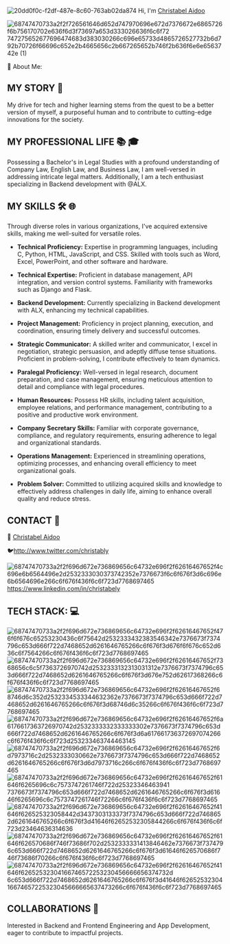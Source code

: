 ![20dd0f0c-f2df-487e-8c60-763ab02da874](https://github.com/christabely/Cassintimates_blog/assets/129256391/16738584-a48b-45b6-bf15-abdb54ca6e61)
Hi, I'm [Christabel Aidoo](https://www.linkedin.com/in/christabel-aidoo)

![68747470733a2f2f726561646d652d747970696e672d7376672e6865726f6b756170702e636f6d3f73697a653d333026636f6c6f72 747275652677696474683d383030266c696e65733d4865726527732b6d792b70726f66696c652e2b4665656c2b667265652b746f2b636f6e6e6563742e (1)](https://github.com/christabely/christabely/assets/129256391/0d223b68-8045-4107-bb9c-0aff6801de83)

💫 About Me:
## MY STORY 💞️

My drive for tech and higher learning stems from the quest to be a better version of myself, a purposeful human and to contribute to cutting-edge innovations for the society.

## MY PROFESSIONAL LIFE 📚 🎓

Possessing a Bachelor's in Legal Studies with a profound understanding of Company Law, English Law, and Business Law, I am well-versed in addressing intricate legal matters. Additionally, I am a tech enthusiast specializing in Backend development with @ALX. 

## MY SKILLS 🛠️ 🌐

Through diverse roles in various organizations, I've acquired extensive skills, making me well-suited for versatile roles.

- **Technical Proficiency:** Expertise in programming languages, including C, Python, HTML, JavaScript, and CSS. Skilled with tools such as Word, Excel, PowerPoint, and other software and hardware.

- **Technical Expertise:** Proficient in database management, API integration, and version control systems. Familiarity with frameworks such as Django and Flask.

- **Backend Development:** Currently specializing in Backend development with ALX, enhancing my technical capabilities.

- **Project Management:** Proficiency in project planning, execution, and coordination, ensuring timely delivery and successful outcomes.

- **Strategic Communicator:** A skilled writer and communicator, I excel in negotiation, strategic persuasion, and adeptly diffuse tense situations. Proficient in problem-solving, I contribute effectively to team dynamics.

- **Paralegal Proficiency:** Well-versed in legal research, document preparation, and case management, ensuring meticulous attention to detail and compliance with legal procedures.

- **Human Resources:** Possess HR skills, including talent acquisition, employee relations, and performance management, contributing to a positive and productive work environment.

- **Company Secretary Skills:** Familiar with corporate governance, compliance, and regulatory requirements, ensuring adherence to legal and organizational standards.

- **Operations Management:** Experienced in streamlining operations, optimizing processes, and enhancing overall efficiency to meet organizational goals.

- **Problem Solver:** Committed to utilizing acquired skills and knowledge to effectively address challenges in daily life, aiming to enhance overall quality and reduce stress.

## CONTACT 📱

📧 [Christabel Aidoo](mailto:christabelaidoo71@gmail.com)

 🐦http://www.twitter.com/christably
 
  ![68747470733a2f2f696d672e736869656c64732e696f2f62616467652f4c696e6b6564496e2d2532333030373742352e7376673f6c6f676f3d6c696e6b6564696e266c6f676f436f6c6f723d7768697465](https://github.com/christabely/christabely/assets/129256391/1c06834b-5dbb-4255-b0b7-b9c21fc5f85d)
https://www.linkedin.com/in/christabely

## TECH STACK: 💻
![68747470733a2f2f696d672e736869656c64732e696f2f62616467652f476f6f676c65253230436c6f75642d2532333432383546342e7376673f7374796c653d666f722d7468652d6261646765266c6f676f3d676f6f676c652d636c6f7564266c6f676f436f6c6f723d7768697465](https://github.com/christabely/christabely/assets/129256391/e4ff702c-c4f2-40fb-91b8-c6a310c7b8ce) ![68747470733a2f2f696d672e736869656c64732e696f2f62616467652f7368656c6c5f7363726970742d2532333132313031312e7376673f7374796c653d666f722d7468652d6261646765266c6f676f3d676e752d62617368266c6f676f436f6c6f723d7768697465](https://github.com/christabely/christabely/assets/129256391/151e5ff5-dccb-4f9a-8c43-443f9ec49ce9)
![68747470733a2f2f696d672e736869656c64732e696f2f62616467652f68746d6c352d2532334533344632362e7376673f7374796c653d666f722d7468652d6261646765266c6f676f3d68746d6c35266c6f676f436f6c6f723d7768697465](https://github.com/christabely/christabely/assets/129256391/4ba4e7e4-2cb6-4a1d-a7b5-2ebef7970be6)
![68747470733a2f2f696d672e736869656c64732e696f2f62616467652f6a6176617363726970742d2532333332333333302e7376673f7374796c653d666f722d7468652d6261646765266c6f676f3d6a617661736372697074266c6f676f436f6c6f723d253233463744463145](https://github.com/christabely/christabely/assets/129256391/e4406f34-0b88-4738-9432-507f1d6d904b)
![68747470733a2f2f696d672e736869656c64732e696f2f62616467652f6d7973716c2d2532333030662e7376673f7374796c653d666f722d7468652d6261646765266c6f676f3d6d7973716c266c6f676f436f6c6f723d7768697465](https://github.com/christabely/christabely/assets/129256391/0359b03e-2a8a-45f3-90b8-e67201d9f243)
![68747470733a2f2f696d672e736869656c64732e696f2f62616467652f61646f6265696c6c7573747261746f722d25323346463941 7376673f7374796c653d666f722d7468652d6261646765266c6f676f3d61646f6265696c6c7573747261746f72266c6f676f436f6c6f723d7768697465](https://github.com/christabely/christabely/assets/129256391/60d6a426-fbba-4a54-8e9e-c37f9e2f2603)
![68747470733a2f2f696d672e736869656c64732e696f2f62616467652f41646f626525323058442d3437303133373f7374796c653d666f722d7468652d6261646765266c6f676f3d41646f62652532305844266c6f676f436f6c6f723d23464636314636](https://github.com/christabely/christabely/assets/129256391/29094789-6300-41ab-8a30-3ca1dbcc08dc)
![68747470733a2f2f696d672e736869656c64732e696f2f62616467652f61646f626570686f746f73686f702d2532333331413846462e7376673f7374796c653d666f722d7468652d6261646765266c6f676f3d61646f626570686f746f73686f70266c6f676f436f6c6f723d7768697465](https://github.com/christabely/christabely/assets/129256391/a361d1e1-00d0-424d-8342-de94e2b4b187)
![68747470733a2f2f696d672e736869656c64732e696f2f62616467652f41646f62652532304166746572253230456666656374732d 6c653d666f722d7468652d6261646765266c6f676f3d41646f6265253230416674657225323045666665637473266c6f676f436f6c6f723d7768697465](https://github.com/christabely/christabely/assets/129256391/1cba2b98-e322-4c64-b16a-a70e7170b569)

## COLLABORATIONS 🤝

Interested in Backend and Frontend Engineering and App Development, eager to contribute to impactful projects.

<!---
christabely/christabely is a ✨ special ✨ repository because its `README.md` (this file) appears on your GitHub profile.
You can click the Preview link to take a look at your changes.
--->
